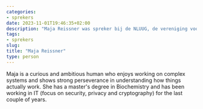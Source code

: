 ```yaml
---
categories:
- sprekers
date: 2023-11-01T19:46:35+02:00
description: "Maja Reissner was spreker bij de NLUUG, de vereniging voor open systemen en open standaarden. Lees meer over deze spreker."
tags:
- sprekers
slug:
title: "Maja Reissner"
type: person
---
```


Maja is a curious and ambitious human who enjoys working on complex systems and shows strong perseverance in understanding how things actually work. She has a master's degree in Biochemistry and has been working in IT (focus on security, privacy and cryptography) for the last couple of years.
